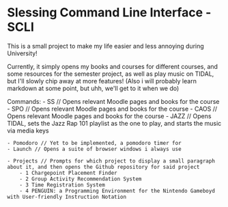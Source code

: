# Slessing Command Line Interface - SCLI

This is a small project to make my life easier and less annoying during University!

Currently, it simply opens my books and courses for different courses, and some resources for the semester project, as well as play music on TIDAL, but I'll slowly chip away at more features!
(Also i will probably learn markdown at some point, but uhh, we'll get to it when we do)

Commands:
    - SS // Opens relevant Moodle pages and books for the course
    - SPO // Opens relevant Moodle pages and books for the course
    - CAOS // Opens relevant Moodle pages and books for the course
    - JAZZ // Opens TIDAL, sets the Jazz Rap 101 playlist as the one to play, and starts the music via media keys

    - Pomodoro // Yet to be implemented, a pomodoro timer for 
    - Launch // Opens a suite of browser windows i always use

    - Projects // Prompts for which project to display a small paragraph about it, and then opens the Github repository for said project
        - 1 Chargepoint Placement Finder
        - 2 Group Activity Recommendation System
        - 3 Time Registration System
        - 4 PENGUIN: a Programming Environment for the Nintendo Gameboyd with User-friendly Instruction Notation